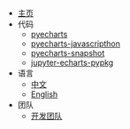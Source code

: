 - [主页](#/)
- 代码
  - [pyecharts](https://github.com/pyecharts/pyecharts)
  - [pyecharts-javascripthon](https://github.com/pyecharts/pyecharts-javascripthon)
  - [pyecharts-snapshot](https://github.com/pyecharts/pyecharts-snapshot)
  - [jupyter-echarts-pypkg](https://github.com/pyecharts/jupyter-echarts-pypkg)
- 语言
  - [中文](#/zh-cn)
  - [English](#/en-us)
- 团队
  - [开发团队](https://github.com/pyecharts)